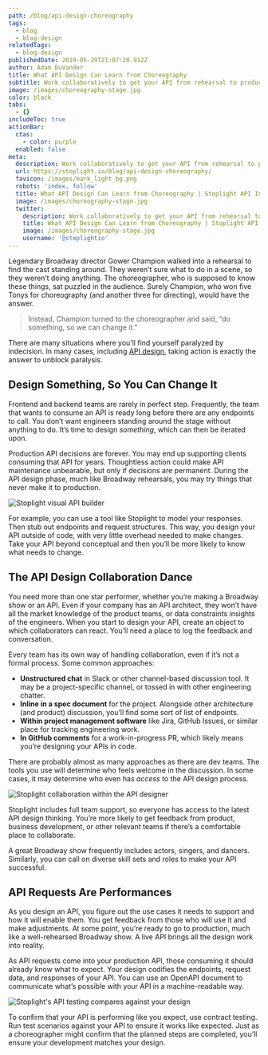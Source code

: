 ```yaml
---
path: /blog/api-design-choreography
tags:
  - blog
  - blog-design
relatedTags:
  - blog-design
publishedDate: 2019-05-29T21:07:20.912Z
author: Adam DuVander
title: What API Design Can Learn from Choreography
subtitle: Work collaboratively to get your API from rehearsal to production
image: /images/choreography-stage.jpg
color: black
tabs:
  - {}
includeToc: true
actionBar:
  ctas:
    - color: purple
  enabled: false
meta:
  description: Work collaboratively to get your API from rehearsal to production
  url: https://stoplight.io/blog/api-design-choreography/
  favicon: /images/mark_light_bg.png
  robots: 'index, follow'
  title: What API Design Can Learn from Choreography | Stoplight API Intersection
  image: /images/choreography-stage.jpg
  twitter:
    description: Work collaboratively to get your API from rehearsal to production
    title: What API Design Can Learn from Choreography | Stoplight API Intersection
    image: /images/choreography-stage.jpg
    username: '@stoplightio'
---
```


Legendary Broadway director Gower Champion walked into a rehearsal to find the cast standing around. They weren’t sure what to do in a scene, so they weren’t doing anything. The choreographer, who is supposed to know these things, sat puzzled in the audience. Surely Champion, who won five Tonys for choreography (and another three for directing), would have the answer.

> Instead, Champion turned to the choreographer and said, “do something, so we can change it.”

There are many situations where you’ll find yourself paralyzed by indecision. In many cases, including [API design](https://stoplight.io/design/), taking action is exactly the answer to unblock paralysis.

## Design Something, So You Can Change It

Frontend and backend teams are rarely in perfect step. Frequently, the team that wants to consume an API is ready long before there are any endpoints to call. You don’t want engineers standing around the stage without anything to do. It’s time to design _something_, which can then be iterated upon.

Production API decisions are forever. You may end up supporting clients consuming that API for years. Thoughtless action could make API maintenance unbearable, but only if decisions are permanent. During the API design phase, much like Broadway rehearsals, you may try things that never make it to production.

![Stoplight visual API builder](/images/design_header.png)

For example, you can use a tool like Stoplight to model your responses. Then stub out endpoints and request structures. This way, you design your API outside of code, with very little overhead needed to make changes. Take your API beyond conceptual and then you’ll be more likely to know what needs to change.

## The API Design Collaboration Dance

You need more than one star performer, whether you’re making a Broadway show or an API. Even if your company has an API architect, they won’t have all the market knowledge of the product teams, or data constraints insights of the engineers. When you start to design your API, create an object to which collaborators can react. You’ll need a place to log the feedback and conversation.

Every team has its own way of handling collaboration, even if it’s not a formal process. Some common approaches:

- **Unstructured chat** in Slack or other channel-based discussion tool. It may be a project-specific channel, or tossed in with other engineering chatter.
- **Inline in a spec document** for the project. Alongside other architecture (and product) discussion, you’ll find some sort of list of endpoints.
- **Within project management software** like Jira, GitHub Issues, or similar place for tracking engineering work.
- **In GitHub comments** for a work-in-progress PR, which likely means you’re designing your APIs in code.

There are probably almost as many approaches as there are dev teams. The tools you use will determine who feels welcome in the discussion. In some cases, it may determine who even has _access_ to the API design process.

![Stoplight collaboration within the API designer](/images/design_collaborate.png)

Stoplight includes full team support, so everyone has access to the latest API design thinking. You’re more likely to get feedback from product, business development, or other relevant teams if there’s a comfortable place to collaborate.

A great Broadway show frequently includes actors, singers, and dancers. Similarly, you can call on diverse skill sets and roles to make your API successful.

## API Requests Are Performances

As you design an API, you figure out the use cases it needs to support and how it will enable them. You get feedback from those who will use it and make adjustments. At some point, you’re ready to go to production, much like a well-rehearsed Broadway show. A live API brings all the design work into reality.

As API requests come into your production API, those consuming it should already know what to expect. Your design codifies the endpoints, request data, and responses of your API. You can use an OpenAPI document to communicate what’s possible with your API in a machine-readable way.

![Stoplight's API testing compares against your design](/images/testing_header.png)

To confirm that your API is performing like you expect, use contract testing. Run test scenarios against your API to ensure it works like expected. Just as a choreographer might confirm that the planned steps are completed, you’ll ensure your development matches your design.
